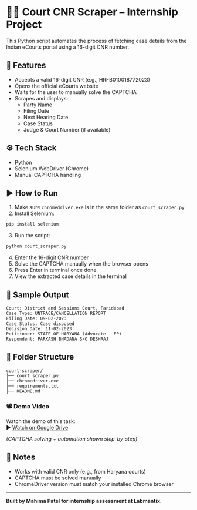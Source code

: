 
# 🧑‍⚖️ Court CNR Scraper – Internship Project

This Python script automates the process of fetching case details from the Indian eCourts portal using a 16-digit CNR number.

## 📌 Features

- Accepts a valid 16-digit CNR (e.g., HRFB010018772023)
- Opens the official eCourts website
- Waits for the user to manually solve the CAPTCHA
- Scrapes and displays:
  - Party Name
  - Filing Date
  - Next Hearing Date
  - Case Status
  - Judge & Court Number (if available)

## ⚙️ Tech Stack

- Python
- Selenium WebDriver (Chrome)
- Manual CAPTCHA handling

## ▶️ How to Run

1. Make sure `chromedriver.exe` is in the same folder as `court_scraper.py`
2. Install Selenium:

```bash
pip install selenium
```

3. Run the script:

```bash
python court_scraper.py
```

4. Enter the 16-digit CNR number
5. Solve the CAPTCHA manually when the browser opens
6. Press Enter in terminal once done
7. View the extracted case details in the terminal

## 📄 Sample Output

```
Court: District and Sessions Court, Faridabad
Case Type: UNTRACE/CANCELLATION REPORT
Filing Date: 09-02-2023
Case Status: Case disposed
Decision Date: 11-02-2023
Petitioner: STATE OF HARYANA (Advocate - PP)
Respondent: PARKASH BHADANA S/O DESHRAJ
```

## 📁 Folder Structure

```
court-scraper/
├── court_scraper.py
├── chromedriver.exe
├── requirements.txt
├── README.md
```
### 📽 Demo Video

Watch the demo of this task:  
▶️ [Watch on Google Drive](https://drive.google.com/file/d/1x7aoE5ztMUJ2KVMpg0fbqlWhvPE3Ft3p/view?usp=sharing)

*(CAPTCHA solving + automation shown step-by-step)*
## 🧠 Notes

- Works with valid CNR only (e.g., from Haryana courts)
- CAPTCHA must be solved manually
- ChromeDriver version must match your installed Chrome browser

---

**Built by Mahima Patel for internship assessment at Labmantix.**
